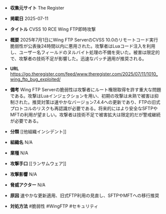 - **収集元サイト**
The Register

- **掲載日**
2025-07-11

- **タイトル**
CVSS 10 RCE Wing FTP即時攻撃

- **概要**
2025年7月1日にWing FTP ServerのCVSS 10.0のリモートコード実行脆弱性が公表後24時間以内に悪用された。攻撃者はLuaコード注入を利用し、ユーザー名フィールドのヌルバイト処理の不備を突いた。被害は限定的で、攻撃者の技術不足が影響した。迅速なパッチ適用が推奨される。

- **URL**
https://go.theregister.com/feed/www.theregister.com/2025/07/11/1010_wing_ftp_bug_exploited/

- **備考**
Wing FTP Serverの脆弱性は攻撃者にルート権限取得を許す重大な問題である。攻撃はLuaインジェクションを用い、初期の攻撃は未熟で被害は抑制された。推奨対策は速やかなバージョン7.4.4への更新であり、FTPの旧式プロトコルのリスクも再認識が必要である。将来的にはより安全なSFTPやMFTの利用が望ましい。攻撃者は技術不足で被害拡大は限定的だが警戒継続が必要である。

- **分類**
[[他組織インシデント]]

- **組織名**
N/A

- **業種**
N/A

- **攻撃手口**
[[ランサムウェア]]

- **攻撃影響**
N/A

- **脅威アクター**
N/A

- **原因**
速やかな更新適用、旧式FTP利用の見直し、SFTPやMFTへの移行推奨

- **対処方法**
#脆弱性 #WingFTP #セキュリティ
